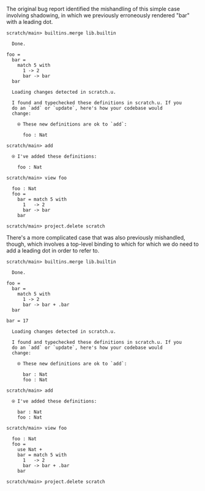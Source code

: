 The original bug report identified the mishandling of this simple case involving shadowing, in which we previously
erroneously rendered "bar" with a leading dot.

``` ucm
scratch/main> builtins.merge lib.builtin

  Done.
```

``` unison
foo =
  bar =
    match 5 with
      1 -> 2
      bar -> bar
  bar
```

``` ucm :added-by-ucm
  Loading changes detected in scratch.u.

  I found and typechecked these definitions in scratch.u. If you
  do an `add` or `update`, here's how your codebase would
  change:

    ⍟ These new definitions are ok to `add`:
    
      foo : Nat
```

``` ucm
scratch/main> add

  ⍟ I've added these definitions:

    foo : Nat

scratch/main> view foo

  foo : Nat
  foo =
    bar = match 5 with
      1   -> 2
      bar -> bar
    bar
```

``` ucm
scratch/main> project.delete scratch
```

There's a more complicated case that was also previously mishandled, though, which involves a top-level binding to which
for which we do need to add a leading dot in order to refer to.

``` ucm
scratch/main> builtins.merge lib.builtin

  Done.
```

``` unison
foo =
  bar =
    match 5 with
      1 -> 2
      bar -> bar + .bar
  bar

bar = 17
```

``` ucm :added-by-ucm
  Loading changes detected in scratch.u.

  I found and typechecked these definitions in scratch.u. If you
  do an `add` or `update`, here's how your codebase would
  change:

    ⍟ These new definitions are ok to `add`:
    
      bar : Nat
      foo : Nat
```

``` ucm
scratch/main> add

  ⍟ I've added these definitions:

    bar : Nat
    foo : Nat

scratch/main> view foo

  foo : Nat
  foo =
    use Nat +
    bar = match 5 with
      1   -> 2
      bar -> bar + .bar
    bar
```

``` ucm
scratch/main> project.delete scratch
```
